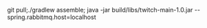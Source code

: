 git pull;./gradlew assemble; java -jar build/libs/twitch-main-1.0.jar --spring.rabbitmq.host=localhost